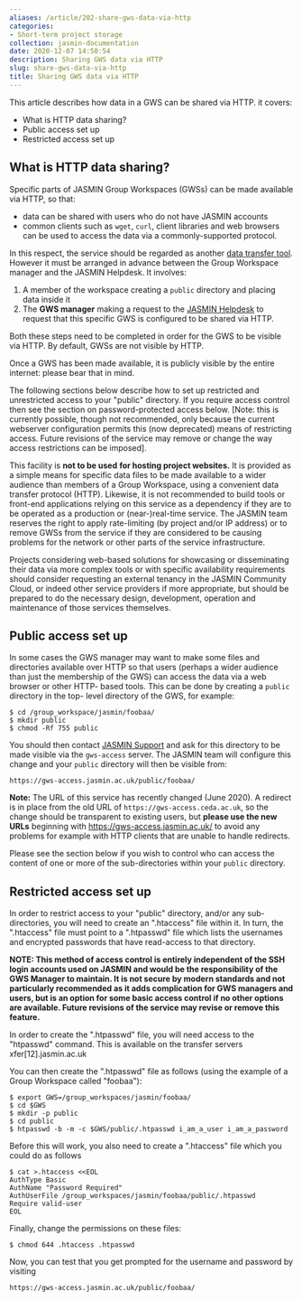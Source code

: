 ```yaml
---
aliases: /article/202-share-gws-data-via-http
categories:
- Short-term project storage
collection: jasmin-documentation
date: 2020-12-07 14:50:54
description: Sharing GWS data via HTTP
slug: share-gws-data-via-http
title: Sharing GWS data via HTTP
---
```


This article describes how data in a GWS can be shared via HTTP. it covers:

  * What is HTTP data sharing?
  * Public access set up
  * Restricted access set up

## What is HTTP data sharing?

Specific parts of JASMIN Group Workspaces (GWSs) can be made available via
HTTP, so that:

  * data can be shared with users who do not have JASMIN accounts
  * common clients such as `wget`, `curl`, client libraries and web browsers can be used to access the data via a commonly-supported protocol.

In this respect, the service should be regarded as another [data transfer
tool](data-transfer-tools). However it must be arranged in advance between the
Group Workspace manager and the JASMIN Helpdesk. It involves:

  1. A member of the workspace creating a `public` directory and placing data inside it
  2. The **GWS manager** making a request to the [JASMIN Helpdesk](mailto:support@jasmin.ac.uk) to request that this specific GWS is configured to be shared via HTTP.

Both these steps need to be completed in order for the GWS to be visible via
HTTP. By default, GWSs are not visible by HTTP.

Once a GWS has been made available, it is publicly visible by the entire
internet: please bear that in mind.

The following sections below describe how to set up restricted and
unrestricted access to your "public" directory. If you require access control
then see the section on password-protected access below. [Note: this is
currently possible, though not recommended, only because the current webserver
configuration permits this (now deprecated) means of restricting access.
Future revisions of the service may remove or change the way access
restrictions can be imposed].

This facility is **not to be used** **for hosting project websites.** It is
provided as a simple means for specific data files to be made available to a
wider audience than members of a Group Workspace, using a convenient data
transfer protocol (HTTP). Likewise, it is not recommended to build tools or
front-end applications relying on this service as a dependency if they are to
be operated as a production or (near-)real-time service. The JASMIN team
reserves the right to apply rate-limiting (by project and/or IP address) or to
remove GWSs from the service if they are considered to be causing problems for
the network or other parts of the service infrastructure.

Projects considering web-based solutions for showcasing or disseminating their
data via more complex tools or with specific availability requirements should
consider requesting an external tenancy in the JASMIN Community Cloud, or
indeed other service providers if more appropriate, but should be prepared to
do the necessary design, development, operation and maintenance of those
services themselves.

## Public access set up

In some cases the GWS manager may want to make some files and directories
available over HTTP so that users (perhaps a wider audience than just the
membership of the GWS) can access the data via a web browser or other HTTP-
based tools. This can be done by creating a `public` directory in the top-
level directory of the GWS, for example:

    
    
    $ cd /group_workspace/jasmin/foobaa/ 
    $ mkdir public 
    $ chmod -Rf 755 public
    

You should then contact [JASMIN Support](mailto:support@jasmin.ac.uk) and ask
for this directory to be made visible via the `gws-access` server. The JASMIN
team will configure this change and your `public` directory will then be
visible from:

    
    
    https://gws-access.jasmin.ac.uk/public/foobaa/
    

**Note:** The URL of this service has recently changed (June 2020). A redirect
is in place from the old URL of `https://gws-access.ceda.ac.uk`, so the change
should be transparent to existing users, but **please use the new URLs**
beginning with <https://gws-access.jasmin.ac.uk/> to avoid any problems for
example with HTTP clients that are unable to handle redirects.

Please see the section below if you wish to control who can access the content
of one or more of the sub-directories within your `public` directory.

## Restricted access set up

In order to restrict access to your "public" directory, and/or any sub-
directories, you will need to create an ".htaccess" file within it. In turn,
the ".htaccess" file must point to a ".htpasswd" file which lists the
usernames and encrypted passwords that have read-access to that directory.

**NOTE: This method of access control is entirely independent of the SSH login
accounts used on JASMIN and would be the responsibility of the GWS Manager to
maintain. It is not secure by modern standards and not particularly
recommended as it adds complication for GWS managers and users, but is an
option for some basic access control if no other options are available. Future
revisions of the service may revise or remove this feature.**

In order to create the ".htpasswd" file, you will need access to the
"htpasswd" command. This is available on the transfer servers
xfer[12].jasmin.ac.uk

You can then create the ".htpasswd" file as follows (using the example of a
Group Workspace called "foobaa"):

    
    
    $ export GWS=/group_workspaces/jasmin/foobaa/ 
    $ cd $GWS
    $ mkdir -p public 
    $ cd public
    $ htpasswd -b -m -c $GWS/public/.htpasswd i_am_a_user i_am_a_password
    

Before this will work, you also need to create a ".htaccess" file which you
could do as follows

    
    
    $ cat >.htaccess <<EOL 
    AuthType Basic 
    AuthName "Password Required" 
    AuthUserFile /group_workspaces/jasmin/foobaa/public/.htpasswd 
    Require valid-user
    EOL
    

Finally, change the permissions on these files:

    
    
    $ chmod 644 .htaccess .htpasswd
    

Now, you can test that you get prompted for the username and password by
visiting

    
    
    https://gws-access.jasmin.ac.uk/public/foobaa/
    


